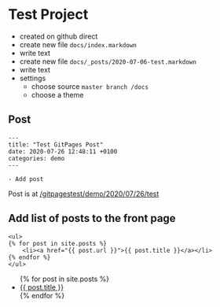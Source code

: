# Test Project

- created on github direct
- create new file `docs/index.markdown`
- write text
- create new file `docs/_posts/2020-07-06-test.markdown`
- write text
- settings
    - choose source `master branch /docs`
    - choose a theme
    

## Post

~~~~~~~~
---
title: "Test GitPages Post"
date: 2020-07-26 12:48:11 +0100
categories: demo
---

- Add post
~~~~~~~~

Post is at [/gitpagestest/demo/2020/07/26/test](/gitpagestest/demo/2020/07/26/test)

## Add list of posts to the front page

~~~~~~~~
<ul>
{% for post in site.posts %}   
    <li><a href="{{ post.url }}">{{ post.title }}</a></li>
{% endfor %}
</ul>
~~~~~~~~

<ul>
{% for post in site.posts %}   
    <li><a href="{{ post.url }}">{{ post.title }}</a></li>
{% endfor %}
</ul>
